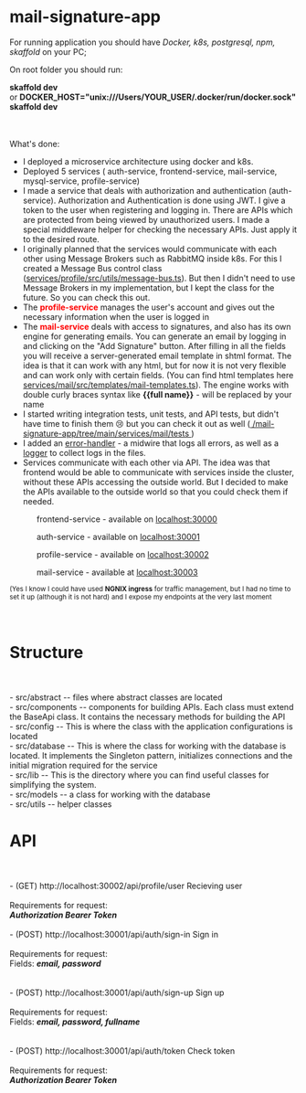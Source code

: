 # mail-signature-app

For running application you should have *Docker, k8s, postgresql, npm, skaffold* on your PC;

On root folder you should run:

<b>skaffold dev</b><br> or <b>DOCKER_HOST="unix:///Users/YOUR_USER/.docker/run/docker.sock" skaffold dev</b><br><br><br>

What's done: 
- I deployed a microservice architecture using docker and k8s.
- Deployed 5 services ( auth-service, frontend-service, mail-service, mysql-service, profile-service)
- I made a service that deals with authorization and authentication (auth-service). Authorization and Authentication is done using JWT. I give a token to the user when registering and logging in. There are APIs which are protected from being viewed by unauthorized users. I made a special middleware helper for checking the necessary APIs. Just apply it to the desired route.
- I originally planned that the services would communicate with each other using Message Brokers such as RabbitMQ inside k8s. For this I created a Message Bus control class (<a href="https://github.com/sergeyHudzenko/mail-signature-app/tree/main/services/profile/src/utils/message-bus.ts">services/profile/src/utils/message-bus.ts</a>). But then I didn't need to use Message Brokers in my implementation, but I kept the class for the future. So you can check this out.
- The <b style="color:red">profile-service</b> manages the user's account and gives out the necessary information when the user is logged in
- The <b style="color:red">mail-service</b> deals with access to signatures, and also has its own engine for generating emails. You can generate an email by logging in and clicking on the "Add Signature" button. After filling in all the fields you will receive a server-generated email template in shtml format. The idea is that it can work with any html, but for now it is not very flexible and can work only with certain fields. (You can find html templates here <a href="https://github.com/sergeyHudzenko/mail-signature-app/tree/main/services/mail/src/templates/mail-templates.ts">services/mail/src/templates/mail-templates.ts</a>). The engine works with double curly braces syntax like <b>{{full name}}</b> - will be replaced by your name
- I started writing integration tests, unit tests, and API tests, but didn't have time to finish them 😢 but you can check it out as well (<a href="https://github.com/sergeyHudzenko/mail-signature-app/tree/main/services/mail/tests"> /mail-signature-app/tree/main/services/mail/tests </a>)
- I added an <a href="https://github.com/sergeyHudzenko/mail-signature-app/blob/main/services/mail/src/middleware/error-handler.ts">error-handler</a> - a midwire that logs all errors, as well as a [logger](https://github.com/sergeyHudzenko/mail-signature-app/blob/main/services/mail/src/lib/logger.ts) to collect logs in the files.
- Services communicate with each other via API. The idea was that frontend would be able to communicate with services inside the cluster, without these APIs accessing the outside world. But I decided to make the APIs available to the outside world so that you could check them if needed.

<ul>
<ol>frontend-service - available on <a href="http://localhost:30000">localhost:30000</a></ol>
<ol>auth-service - available on  <a href="http://localhost:30001">localhost:30001</a></ol>
<ol>profile-service - available on  <a href="http://localhost:30002">localhost:30002</a></ol>
<ol>mail-service - available at  <a href="http://localhost:30003">localhost:30003</a></ol>
</ul> 
<small>(Yes I know I could have used <b>NGNIX ingress</b> for traffic management, but I had no time to set it up (although it is not hard) and I expose my endpoints at the very last moment</small>

<br>
<br>
<br>

# Structure
<br>
<br>
- src/abstract -- files where abstract classes are located <br>
- src/components -- components for building APIs. Each class must extend the BaseApi class. It contains the necessary methods for building the API<br>
- src/config -- This is where the class with the application configurations is located<br>
- src/database -- This is where the class for working with the database is located. It implements the Singleton pattern, initializes connections and the initial migration required for the service<br>
- src/lib -- This is the directory where you can find useful classes for simplifying the system. <br>
- src/models -- a class for working with the database<br>
- src/utils -- helper classes<br>

# API
<br>
<br>
- (GET)  http://localhost:30002/api/profile/user 
Recieving user <br /><br />
Requirements for request:<br>
<b><i>Authorization Bearer Token</i></b>
<br><br>
- (POST)  http://localhost:30001/api/auth/sign-in
Sign in <br /><br />
Requirements for request:<br>
Fields: <b><i>email, password</i></b><br>
<br><br>
- (POST)  http://localhost:30001/api/auth/sign-up
Sign up <br /><br />
Requirements for request:<br>
Fields: <b><i>email, password, fullname</i></b><br>
<br><br>
- (POST)  http://localhost:30001/api/auth/token
Check token <br /><br />
Requirements for request:<br>
<b><i>Authorization Bearer Token</i></b>
<br><br>

